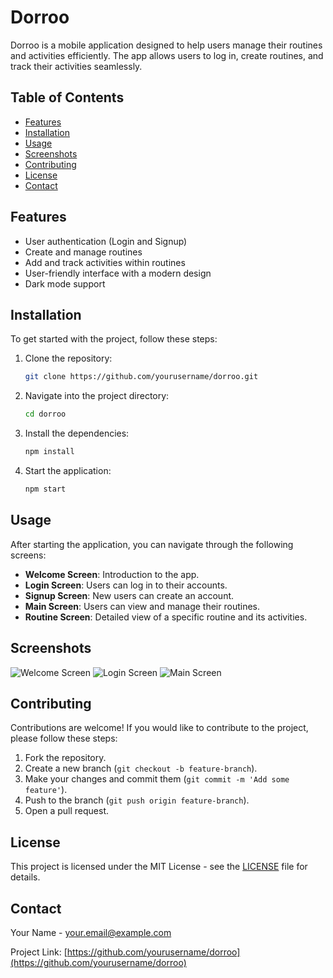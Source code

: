 # Dorroo

Dorroo is a mobile application designed to help users manage their routines and activities efficiently. The app allows users to log in, create routines, and track their activities seamlessly.

## Table of Contents

- [Features](#features)
- [Installation](#installation)
- [Usage](#usage)
- [Screenshots](#screenshots)
- [Contributing](#contributing)
- [License](#license)
- [Contact](#contact)

## Features

- User authentication (Login and Signup)
- Create and manage routines
- Add and track activities within routines
- User-friendly interface with a modern design
- Dark mode support

## Installation

To get started with the project, follow these steps:

1. Clone the repository:
   ```bash
   git clone https://github.com/yourusername/dorroo.git
   ```

2. Navigate into the project directory:
   ```bash
   cd dorroo
   ```

3. Install the dependencies:
   ```bash
   npm install
   ```

4. Start the application:
   ```bash
   npm start
   ```

## Usage

After starting the application, you can navigate through the following screens:

- **Welcome Screen**: Introduction to the app.
- **Login Screen**: Users can log in to their accounts.
- **Signup Screen**: New users can create an account.
- **Main Screen**: Users can view and manage their routines.
- **Routine Screen**: Detailed view of a specific routine and its activities.

## Screenshots

![Welcome Screen](./assets/screenshots/welcome.png)
![Login Screen](./assets/screenshots/login.png)
![Main Screen](./assets/screenshots/main.png)

## Contributing

Contributions are welcome! If you would like to contribute to the project, please follow these steps:

1. Fork the repository.
2. Create a new branch (`git checkout -b feature-branch`).
3. Make your changes and commit them (`git commit -m 'Add some feature'`).
4. Push to the branch (`git push origin feature-branch`).
5. Open a pull request.

## License

This project is licensed under the MIT License - see the [LICENSE](LICENSE) file for details.

## Contact

Your Name - [your.email@example.com](mailto:your.email@example.com)

Project Link: [https://github.com/yourusername/dorroo](https://github.com/yourusername/dorroo)
